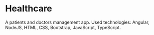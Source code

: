 # Healthcare
A patients and doctors management app. Used technologies: Angular, NodeJS, HTML, CSS, Bootstrap, JavaScript, TypeScript.
